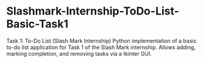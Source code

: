 # Slashmark-Internship-ToDo-List-Basic-Task1
Task 1: To-Do List (Slash Mark Internship)  Python implementation of a basic to-do list application for Task 1 of the Slash Mark internship. Allows adding, marking completion, and removing tasks via a tkinter GUI.
